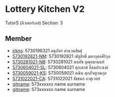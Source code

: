 # Lottery Kitchen V2
TutorS (ติวเตอร์เอส) Section: 3

## Member
- [jrkns](https://github.com/jrkns): 5730196321 ดนุภัทร คำนวนสินธุ์ 
- [5730192821-NM](https://github.com/5730192821-NM): 5730192821 ณัฐสิทธิ์ มหากุศลศิริกุล
- [5730281021-NB](https://github.com/5730281021-NB): 5730281021 นนทัช บุณยมานนท์
- [5730604021-SL](https://github.com/5730604021-SL): 5730604021 ศุภเสกข์ ลี้สมประสงค์
- [5730059021-KS](https://github.com/5730059021-KS): 5730059021 คณิน ศุภสัจญาณกุล
- [5731022021-CA](https://github.com/5731022021-CA): 5731022021 ชัชชนก อาศุเวทย์
- [gitname](https://github.com/): 573xxxxxx name surname
- [gitname](https://github.com/): 573xxxxxx name surname
